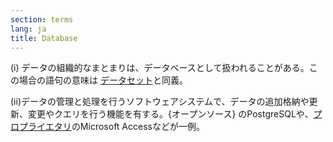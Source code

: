```yaml
---
section: terms
lang: ja
title: Database
---
```


(i) データの組織的なまとまりは、データベースとして扱われることがある。この場合の語句の意味は [データセット](/glossary/ja/terms/dataset/)と同義。

(ii)データの管理と処理を行うソフトウェアシステムで、データの追加格納や更新、変更やクエリを行う機能を有する。{オープンソース} のPostgreSQLや、[プロプライエタリ](/glossary/ja/terms/proprietary/)のMicrosoft Accessなどが一例。
